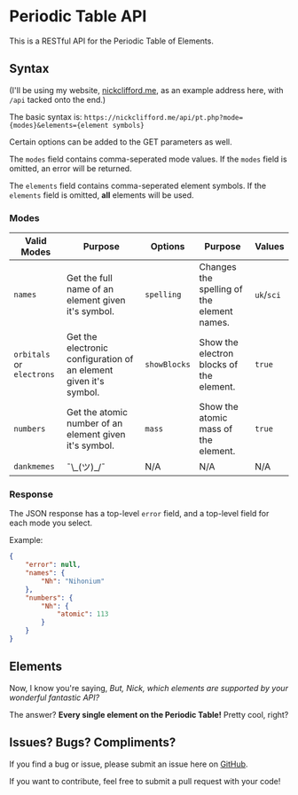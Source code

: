 # Periodic Table API
This is a RESTful API for the Periodic Table of Elements.
## Syntax
(I'll be using my website, [nickclifford.me](https://nickclifford.me/), as an example address here, with `/api` tacked onto the end.)

The basic syntax is:
`https://nickclifford.me/api/pt.php?mode={modes}&elements={element symbols}`

Certain options can be added to the GET parameters as well.

The `modes` field contains comma-seperated mode values. If the `modes` field is omitted, an error will be returned.

The `elements` field contains comma-seperated element symbols. If the `elements` field is omitted, **all** elements will be used.

### Modes
|Valid Modes|Purpose|Options|Purpose|Values|
|-----------|-------|-------|-------|------|
|`names`|Get the full name of an element given it's symbol.|`spelling`|Changes the spelling of the element names.|`uk`/`sci`|
|`orbitals` or `electrons`|Get the electronic configuration of an element given it's symbol.|`showBlocks`|Show the electron blocks of the element.|`true`|
|`numbers`|Get the atomic number of an element given it's symbol.|`mass`|Show the atomic mass of the element.|`true`|
|`dankmemes`|¯\\\_(ツ)_/¯|N/A|N/A|N/A|

### Response
The JSON response has a top-level `error` field, and a top-level field for each mode you select.

Example:

```json
{
	"error": null,
	"names": {
		"Nh": "Nihonium"
	},
	"numbers": {
		"Nh": {
			"atomic": 113
		}
	}
}
```

## Elements
Now, I know you're saying, *But, Nick, which elements are supported by your wonderful fantastic API?*

The answer? **Every single element on the Periodic Table!** Pretty cool, right?

## Issues? Bugs? Compliments?
If you find a bug or issue, please submit an issue here on [GitHub](https://github.com/MiningPotatoes/PeriodicTable-API).

If you want to contribute, feel free to submit a pull request with your code!
